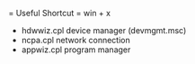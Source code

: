 = Useful Shortcut =
win + x
 - hdwwiz.cpl   device manager (devmgmt.msc)
 - ncpa.cpl     network connection
 - appwiz.cpl   program manager 
